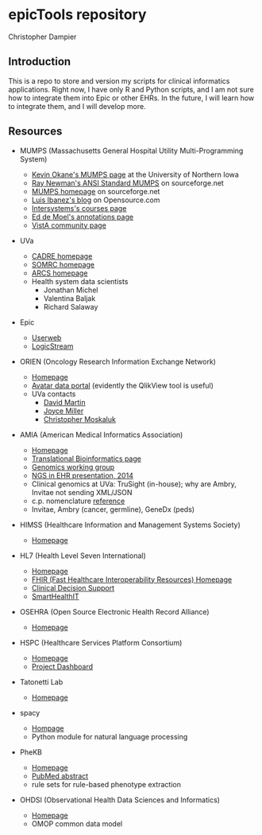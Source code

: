 # epicTools repository

Christopher Dampier

## Introduction

This is a repo to store and version my scripts for clinical informatics
applications. Right now, I have only R and Python scripts, and I am not
sure how to integrate them into Epic or other EHRs. In the future, I will learn how
to integrate them, and I will develop more.

## Resources

* MUMPS (Massachusetts General Hospital Utility Multi-Programming System)
  * [Kevin Okane's MUMPS page](http://www.cs.uni.edu/~okane/index.html) at the University of Northern Iowa
  * [Ray Newman's ANSI Standard MUMPS](https://sourceforge.net/projects/mumps/) on sourceforge.net
  * [MUMPS homepage](http://mumps.sourceforge.net/) on sourceforge.net
  * [Luis Ibanez's blog](https://opensource.com/health/12/2/join-m-revolution) on Opensource.com
  * [Intersystems's courses page](https://learning.intersystems.com/totara/coursecatalog/courses.php?ssoPass=1)
  * [Ed de Moel's annotations page](http://71.174.62.16/Demo/AnnoStd)
  * [VistA community page](http://www.hardhats.org/)

* UVa
  * [CADRE homepage](https://cadre.virginia.edu/)
  * [SOMRC homepage](https://somrc.virginia.edu/)
  * [ARCS homepage](https://arcs.virginia.edu/rivanna)
  * Health system data scientists
    * Jonathan Michel
    * Valentina Baljak
    * Richard Salaway

* Epic
  * [Userweb](https://userweb.epic.com/)
  * [LogicStream](https://cds.logic-stream.net)

* ORIEN (Oncology Research Information Exchange Network)
  * [Homepage](http://oriencancer.org/)
  * [Avatar data portal](https://orienavatar.com/) (evidently the QlikView tool is useful)
  * UVa contacts
    * [David Martin](https://guides.hsl.virginia.edu/david-martin)
    * [Joyce Miller](https://publicsearch.people.virginia.edu/person/jma8m)
    * [Christopher Moskaluk](https://med.virginia.edu/faculty/faculty-listing/cam5p/)

* AMIA (American Medical Informatics Association)
  * [Homepage](https://www.amia.org/)
  * [Translational Bioinformatics page](https://www.amia.org/applications-informatics/translational-bioinformatics)
  * [Genomics working group](https://www.amia.org/programs/working-groups/genomics-and-translational-bioinformatics)
  * [NGS in EHR presentation, 2014](https://www.amia.org/sites/default/files/files_2/AMIA-Webinar-on-CSER-EMR-WG-Paper-Tarczy-Hornoch-Slides-4162014.pdf)
  * Clinical genomics at UVa: TruSight (in-house); why are Ambry, Invitae not sending XML/JSON
  * c.p. nomenclature [reference](https://www.ncbi.nlm.nih.gov/pmc/articles/PMC1867422/)
  * Invitae, Ambry (cancer, germline), GeneDx (peds)

* HIMSS (Healthcare Information and Management Systems Society)
  * [Homepage](https://www.himss.org/)

* HL7 (Health Level Seven International)
  * [Homepage](http://www.hl7.org/)
  * [FHIR (Fast Healthcare Interoperability Resources) Homepage](http://hl7.org/fhir/)
  * [Clinical Decision Support](http://hl7.org/fhir/clinicalreasoning-cds-on-fhir.html)
  * [SmartHealthIT](https://smarthealthit.org/)

* OSEHRA (Open Source Electronic Health Record Alliance)
  * [Homepage](https://www.osehra.org/)

* HSPC (Healthcare Services Platform Consortium)
  * [Homepage](https://www.hspconsortium.org/)
  * [Project Dashboard](https://healthservices.atlassian.net/secure/Dashboard.jspa)

* Tatonetti Lab
  * [Homepage](http://tatonettilab.org/)

* spacy
  * [Hompage](https://spacy.io/)
  * Python module for natural language processing

* PheKB
  * [Homepage](https://phekb.org/)
  * [PubMed abstract](https://www.ncbi.nlm.nih.gov/pubmed/27026615)
  * rule sets for rule-based phenotype extraction

* OHDSI (Observational Health Data Sciences and Informatics)
  * [Homepage](https://www.ohdsi.org/)
  * OMOP common data model
  
